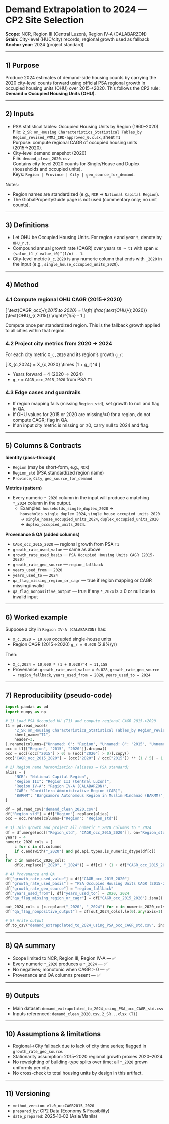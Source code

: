 # Demand Extrapolation to 2024 — CP2 Site Selection

**Scope**: NCR, Region III (Central Luzon), Region IV‑A (CALABARZON)  
**Grain**: City-level (HUC/city) records; regional growth used as fallback  
**Anchor year**: 2024 (project standard)

---

## 1) Purpose

Produce 2024 estimates of demand-side housing counts by carrying the 2020 city-level counts forward using official PSA regional growth in occupied housing units (OHU) over 2015→2020. This follows the CP2 rule: **Demand ≈ Occupied Housing Units (OHU)**.

---

## 2) Inputs

- PSA statistical tables: Occupied Housing Units by Region (1960–2020)  
  File: `2_SR on_Housing Characteristics_Statistical Tables_by Region_revised_PMMJ_CRD-approved_0.xlsx`, sheet `T1`  
  Purpose: compute regional CAGR of occupied housing units (2015→2020).
- City-level demand snapshot (2020)  
  File: `demand_clean_2020.csv`  
  Contains city-level 2020 counts for Single/House and Duplex (households and occupied units).  
  Keys: `Region | Province | City | geo_source_for_demand`.

Notes:
- Region names are standardized (e.g., `NCR` → `National Capital Region`).
- The GlobalPropertyGuide page is not used (commentary only; no unit counts).

---

## 3) Definitions

- Let OHU be Occupied Housing Units. For region `r` and year `t`, denote by `OHU_r,t`.
- Compound annual growth rate (CAGR) over years `t0 → t1` with span `n`: `(value_t1 / value_t0)^(1/n) - 1`.
- City-level metric `X_c,2020` is any numeric column that ends with `_2020` in the input (e.g., `single_house_occupied_units_2020`).

---

## 4) Method

### 4.1 Compute regional OHU CAGR (2015→2020)

\[
\text{CAGR\_occ}_{r,2015\to 2020} = \left( \frac{\text{OHU}_{r,2020}}{\text{OHU}_{r,2015}} \right)^{1/5} - 1
\]

Compute once per standardized region. This is the fallback growth applied to all cities within that region.

### 4.2 Project city metrics from 2020 → 2024

For each city metric `X_c,2020` and its region’s growth `g_r`:

\[
X_{c,2024} = X_{c,2020} \times (1 + g_r)^4
\]

- Years forward = 4 (2020 → 2024)
- `g_r` = `CAGR_occ_2015_2020` from PSA `T1`

### 4.3 Edge cases and guardrails

- If region mapping fails (missing `Region_std`), set growth to null and flag in QA.
- If OHU values for 2015 or 2020 are missing/≤0 for a region, do not compute CAGR; flag in QA.
- If an input city metric is missing or ≤0, carry null to 2024 and flag.

---

## 5) Columns & Contracts

**Identity (pass-through)**
- `Region` (may be short-form, e.g., `NCR`)
- `Region_std` (PSA standardized region name)
- `Province`, `City`, `geo_source_for_demand`

**Metrics (pattern)**
- Every numeric `*_2020` column in the input will produce a matching `*_2024` column in the output.
  - Examples: `households_single_duplex_2020` → `households_single_duplex_2024`, `single_house_occupied_units_2020` → `single_house_occupied_units_2024`, `duplex_occupied_units_2020` → `duplex_occupied_units_2024`.

**Provenance & QA (added columns)**
- `CAGR_occ_2015_2020` — regional growth from PSA `T1`
- `growth_rate_used_value` — same as above
- `growth_rate_used_basis` — `PSA Occupied Housing Units CAGR (2015-2020)`
- `growth_rate_geo_source` — `region_fallback`
- `years_used_from` — `2020`
- `years_used_to` — `2024`
- `qa_flag_missing_region_or_cagr` — true if region mapping or CAGR missing/invalid
- `qa_flag_nonpositive_output` — true if any `*_2024` is ≤ 0 or null due to invalid input

---

## 6) Worked example

Suppose a city in `Region IV-A (CALABARZON)` has:
- `X_c,2020 = 10,000` occupied single-house units
- Region CAGR (2015→2020) `g_r = 0.028` (2.8%/yr)

Then:
- `X_c,2024 = 10,000 * (1 + 0.028)^4 ≈ 11,158`
- Provenance: `growth_rate_used_value = 0.028`, `growth_rate_geo_source = region_fallback`, `years_used_from = 2020`, `years_used_to = 2024`

---

## 7) Reproducibility (pseudo-code)

```python
import pandas as pd
import numpy as np

# 1) Load PSA Occupied HU (T1) and compute regional CAGR 2015->2020
t1 = pd.read_excel(
    "2_SR on_Housing Characteristics_Statistical Tables_by Region_revised_PMMJ_CRD-approved_0.xlsx",
    sheet_name="T1",
    header=3,
).rename(columns={"Unnamed: 0": "Region", "Unnamed: 8": "2015", "Unnamed: 9": "2020"})
occ = t1[["Region", "2015", "2020"]].dropna()
occ = occ[(occ["2015"] > 0) & (occ["2020"] > 0)].copy()
occ["CAGR_occ_2015_2020"] = (occ["2020"] / occ["2015"]) ** (1 / 5) - 1

# 2) Region name harmonization (aliases → PSA standard)
alias = {
    "NCR": "National Capital Region",
    "Region III": "Region III (Central Luzon)",
    "Region IV-A": "Region IV-A (CALABARZON)",
    "CAR": "Cordillera Administrative Region (CAR)",
    "BARMM": "Bangsamoro Autonomous Region in Muslim Mindanao (BARMM)",
}

df = pd.read_csv("demand_clean_2020.csv")
df["Region_std"] = df["Region"].replace(alias)
occ = occ.rename(columns={"Region": "Region_std"})

# 3) Join growth and project all numeric *_2020 columns to *_2024
df = df.merge(occ[["Region_std", "CAGR_occ_2015_2020"]], on="Region_std", how="left")
years = 4
numeric_2020_cols = [
    c for c in df.columns
    if c.endswith("_2020") and pd.api.types.is_numeric_dtype(df[c])
]
for c in numeric_2020_cols:
    df[c.replace("_2020", "_2024")] = df[c] * (1 + df["CAGR_occ_2015_2020"]) ** years

# 4) Provenance and QA
df["growth_rate_used_value"] = df["CAGR_occ_2015_2020"]
df["growth_rate_used_basis"] = "PSA Occupied Housing Units CAGR (2015-2020)"
df["growth_rate_geo_source"] = "region_fallback"
df["years_used_from"], df["years_used_to"] = 2020, 2024
df["qa_flag_missing_region_or_cagr"] = df["CAGR_occ_2015_2020"].isna()

out_2024_cols = [c.replace("_2020", "_2024") for c in numeric_2020_cols]
df["qa_flag_nonpositive_output"] = df[out_2024_cols].le(0).any(axis=1) | df[out_2024_cols].isna().any(axis=1)

# 5) Write output
df.to_csv("demand_extrapolated_to_2024_using_PSA_occ_CAGR_std.csv", index=False)
```

---

## 8) QA summary

- Scope limited to NCR, Region III, Region IV‑A — ✅
- Every numeric `*_2020` produces a `*_2024` — ✅
- No negatives; monotonic when CAGR > 0 — ✅
- Provenance and QA columns present — ✅

---

## 9) Outputs

- Main dataset: `demand_extrapolated_to_2024_using_PSA_occ_CAGR_std.csv`  
- Inputs referenced: `demand_clean_2020.csv`, `2_SR...xlsx (T1)`

---

## 10) Assumptions & limitations

- Regional→City fallback due to lack of city time series; flagged in `growth_rate_geo_source`.
- Stationarity assumption: 2015–2020 regional growth proxies 2020–2024.
- No reweighting of building-type splits over time; all `*_2020` grown uniformly per city.
- No cross-check to total housing units by design in this artifact.

---

## 11) Versioning

- `method_version`: `v1.0_occCAGR2015_2020`  
- `prepared_by`: CP2 Data (Economy & Feasibility)  
- `date_prepared`: 2025‑10‑02 (Asia/Manila)
